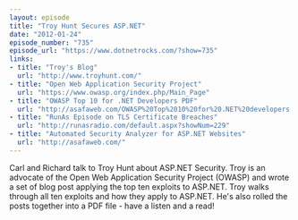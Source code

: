```yaml
---
layout: episode
title: "Troy Hunt Secures ASP.NET"
date: "2012-01-24"
episode_number: "735"
episode_url: "https://www.dotnetrocks.com/?show=735"
links:
- title: "Troy's Blog"
  url: "http://www.troyhunt.com/"
- title: "Open Web Application Security Project"
  url: "https://www.owasp.org/index.php/Main_Page"
- title: "OWASP Top 10 for .NET Developers PDF"
  url: "http://asafaweb.com/OWASP%20Top%2010%20for%20.NET%20developers.pdf"
- title: "RunAs Episode on TLS Certificate Breaches"
  url: "http://runasradio.com/default.aspx?showNum=229"
- title: "Automated Security Analyzer for ASP.NET Websites"
  url: "http://asafaweb.com/"
---
```


Carl and Richard talk to Troy Hunt about ASP.NET Security. Troy is an advocate of the Open Web Application Security Project (OWASP) and wrote a set of blog post applying the top ten exploits to ASP.NET. Troy walks through all ten exploits and how they apply to ASP.NET. He's also rolled the posts together into a PDF file - have a listen and a read!
